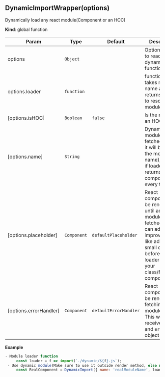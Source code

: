 <a name="DynamicImportWrapper"></a>

## DynamicImportWrapper(options)
Dynamically load any react module(Component or an HOC)

**Kind**: global function  

| Param | Type | Default | Description |
| --- | --- | --- | --- |
| options | <code>Object</code> |  | Options passed to react dynamic import functions |
| options.loader | <code>function</code> |  | function which takes module name and returns promise to resolve module |
| [options.isHOC] | <code>Boolean</code> | <code>false</code> | Is the module an HOC? |
| [options.name] | <code>String</code> |  | Dynamic module to be fetched(Mostly it will be part of the module file name),                                        optional if loader returns same component every time |
| [options.placeholder] | <code>Component</code> | <code>defaultPlaceholder</code> | React component to be rendered until actual module is fetched                                                               (You can add UX improvements like adding small delay before showing                                                               loader inside your class/functional component) |
| [options.errorHandler] | <code>Component</code> | <code>defaultErrorHandler</code> | React component to be rendered if fetching actual module fails.                                                                 This will receive `name` and `error` object as `props` |

**Example**  
```js
- Module loader function
     const loader = f => import(`./dynamic/${f}.js`);
 - Use dynamic module(Make sure to use it outside render method, else new component is rendered in each render)
     const RealComponent = DynamicImport({ name: 'realModuleName', loader }),
```
